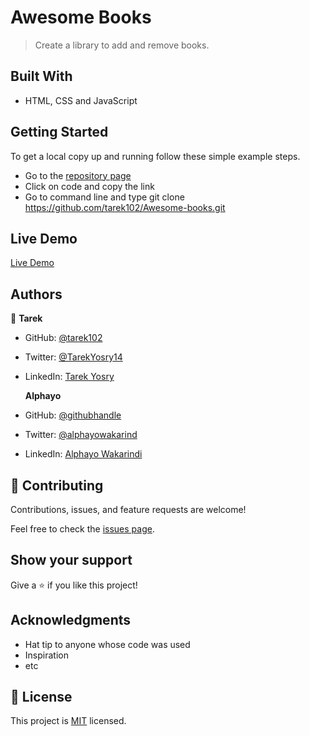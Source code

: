 # Awesome Books

> Create a library to add and remove books.

## Built With

- HTML, CSS and JavaScript

## Getting Started

To get a local copy up and running follow these simple example steps.

- Go to the [repository page](https://github.com/tarek102/Awesome-books)
- Click on code and copy the link
- Go to command line and type git clone https://github.com/tarek102/Awesome-books.git

## Live Demo
[Live Demo](https://tarek102.github.io/Awesome-Books/)

## Authors

👤 **Tarek**

- GitHub: [@tarek102](https://github.com/tarek102)
- Twitter: [@TarekYosry14](https://twitter.com/TarekYosry14)
- LinkedIn: [Tarek Yosry](https://www.linkedin.com/in/tarek-yosry-14866321a/)

  **Alphayo**

- GitHub: [@githubhandle](https://github.com/alphayowakarindi)
- Twitter: [@alphayowakarind](https://twitter.com/alphayowakarind)
- LinkedIn: [Alphayo Wakarindi](https://www.linkedin.com/in/alphayo-wakarindi-15a825236)

## 🤝 Contributing

Contributions, issues, and feature requests are welcome!

Feel free to check the [issues page](https://github.com/tarek102/Awesome-books/issues).

## Show your support

Give a ⭐️ if you like this project!

## Acknowledgments

- Hat tip to anyone whose code was used
- Inspiration
- etc

## 📝 License

This project is [MIT](./MIT.md) licensed.

